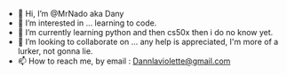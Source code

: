 - 👋 Hi, I’m @MrNado aka Dany
- 👀 I’m interested in ... learning to code.
- 🌱 I’m currently learning python and then cs50x then i do no know yet.
- 💞️ I’m looking to collaborate on ... any help is appreciated, I'm more of a lurker, not gonna lie.
- 📫 How to reach me, by email : Dannlaviolette@gmail.com

<!---
MrNado/MrNado is a ✨ special ✨ repository because its `README.md` (this file) appears on your GitHub profile.
You can click the Preview link to take a look at your changes.
--->
